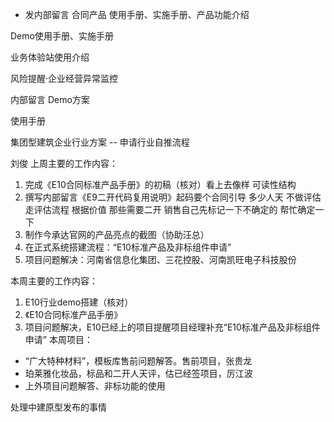- 发内部留言
合同产品 使用手册、实施手册、产品功能介绍

Demo使用手册、实施手册

业务体验站使用介绍

风险提醒·企业经营异常监控

内部留言  Demo方案

使用手册

集团型建筑企业行业方案 -- 申请行业自推流程




刘俊
上周主要的工作内容：
1. 完成《E10合同标准产品手册》的初稿（核对）看上去像样 可读性结构
2. 撰写内部留言《E9二开代码复用说明》起码要个合同引导 多少人天 不做评估 走评估流程 根据价值 那些需要二开 销售自己先标记一下不确定的 帮忙确定一下
3. 制作今承达官网的产品亮点的截图（协助汪总）
4. 在正式系统搭建流程：“E10标准产品及非标组件申请” 
5. 项目问题解决：河南省信息化集团、三花控股、河南凯旺电子科技股份

本周主要的工作内容：
1. E10行业demo搭建（核对）
3. 《E10合同标准产品手册》
4. 项目问题解决，E10已经上的项目提醒项目经理补充“E10标准产品及非标组件申请”
本周项目：
- “广大特种材料”，模板库售前问题解答。售前项目，张贵龙
- 珀莱雅化妆品，标品和二开人天评，估已经签项目，厉江波
- 上外项目问题解答、非标功能的使用

处理中建原型发布的事情
